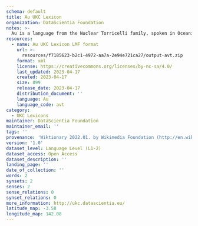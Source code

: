 ```yaml
---
schema: default
title: Au UKC Lexicon
organization: DataScientia Foundation
notes: >-
  Au is a language from the Nuclear Torricelli family, spoken in Oceania. The UKC Lexicon of Au is represented as a lexico-semantic network. It consists of words, word senses, synsets, as well as sense-level and synset-level relationships.
resources:
  - name: Au UKC Lexicon LMF format
    url: >-
      resources/f7185623-b2c1-4972-aa7a-2e94e721ca27/output-avt.zip
    format: xml
    license: https://creativecommons.org/licenses/by-nc-sa/4.0/
    last_updated: 2023-04-17
    created: 2023-04-17
    size: 899
    release_date: 2023-04-17
    distribution_document: ''
    language: Au
    language_code: avt
category:
  - UKC Lexicons
maintainer: DataScientia Foundation
maintainer_email: ''
tags: ''
provenance: 'Wiktionary 2022.01. by Wikimedia Foundation (http://en.wiktionary.org); Princeton WordNet 2.1 by Princeton University (https://wordnet.princeton.edu)'
version: '1.0'
dataset_level: Language Level (L1-2)
dataset_access: Open Access
dataset_description: ''
landing_page: ''
date_of_collection: ''
words: 2
synsets: 2
senses: 2
sense_relations: 0
synset_relations: 0
more_information: http://ukc.datascientia.eu/
latitude_map: -3.58
longitude_map: 142.08
---
```

